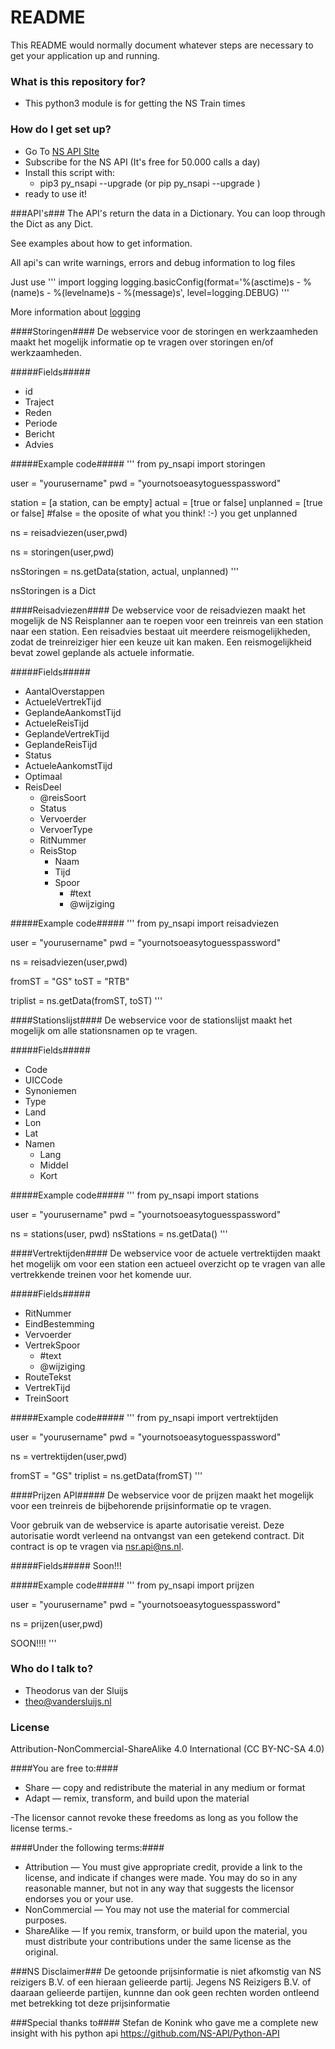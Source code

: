 # README #

This README would normally document whatever steps are necessary to get your application up and running.

### What is this repository for? ###

* This python3 module is for getting the NS Train times

### How do I get set up? ###

* Go To [NS API SIte](https://www.ns.nl/ews-aanvraagformulier/?0)
* Subscribe for the NS API (It's free for 50.000 calls a day)
* Install this script with:
    * pip3 py_nsapi --upgrade (or pip py_nsapi --upgrade )
* ready to use it!

###API's###
The API's return the data in a Dictionary. You can loop through the Dict as any Dict.

See examples about how to get information.

All api's can write warnings, errors and debug information to log files

Just use 
'''
import logging
logging.basicConfig(format='%(asctime)s - %(name)s - %(levelname)s - %(message)s', level=logging.DEBUG)
'''

More information about [logging](https://docs.python.org/3/howto/logging.html)


####Storingen####
De webservice voor de storingen en werkzaamheden maakt het mogelijk informatie op te vragen over storingen en/of werkzaamheden.

#####Fields#####

- id
- Traject
- Reden
- Periode
- Bericht
- Advies

#####Example code#####
'''
from py_nsapi import storingen

user = "yourusername"
pwd  = "yournotsoeasytoguesspassword"

station = [a station, can be empty]
actual = [true or false]
unplanned = [true or false] #false = the oposite of what you think! :-) you get unplanned

ns = reisadviezen(user,pwd)
    
ns = storingen(user,pwd)

nsStoringen = ns.getData(station,  actual, unplanned)
'''

nsStoringen is a Dict


####Reisadviezen####
De webservice voor de reisadviezen maakt het mogelijk de NS Reisplanner aan te roepen voor een treinreis van een station naar een station. Een reisadvies bestaat uit meerdere reismogelijkheden, zodat de treinreiziger hier een keuze uit kan maken. Een reismogelijkheid bevat zowel geplande als actuele informatie.

#####Fields#####
- AantalOverstappen
- ActueleVertrekTijd
- GeplandeAankomstTijd
- ActueleReisTijd
- GeplandeVertrekTijd
- GeplandeReisTijd
- Status
- ActueleAankomstTijd
- Optimaal
- ReisDeel
    - @reisSoort
    - Status
    - Vervoerder
    - VervoerType
    - RitNummer
    - ReisStop
        - Naam
        - Tijd
        - Spoor
            - #text
            - @wijziging

#####Example code#####
'''
from py_nsapi import reisadviezen

user = "yourusername"
pwd  = "yournotsoeasytoguesspassword"

ns = reisadviezen(user,pwd)
    
fromST  = "GS"
toST    = "RTB"

triplist = ns.getData(fromST, toST)
'''

####Stationslijst####
De webservice voor de stationslijst maakt het mogelijk om alle stationsnamen op te vragen. 

#####Fields#####

- Code
- UICCode
- Synoniemen
- Type
- Land
- Lon
- Lat
- Namen
    - Lang
    - Middel
    - Kort

#####Example code#####
'''
from py_nsapi import stations


user = "yourusername"
pwd  = "yournotsoeasytoguesspassword"

ns = stations(user, pwd)
nsStations = ns.getData()
'''

####Vertrektijden####
De webservice voor de actuele vertrektijden maakt het mogelijk om voor een station een actueel overzicht op te vragen van alle vertrekkende treinen voor het komende uur.

#####Fields#####

- RitNummer
- EindBestemming
- Vervoerder
- VertrekSpoor
    - #text
    - @wijziging
- RouteTekst
- VertrekTijd
- TreinSoort

#####Example code#####
'''
from py_nsapi import vertrektijden

user = "yourusername"
pwd  = "yournotsoeasytoguesspassword"

ns = vertrektijden(user,pwd)

fromST = "GS"
triplist = ns.getData(fromST)
'''


####Prijzen API#####
De webservice voor de prijzen maakt het mogelijk voor een treinreis de bijbehorende prijsinformatie op te vragen.

Voor gebruik van de webservice is aparte autorisatie vereist. 
Deze autorisatie wordt verleend na ontvangst van een getekend contract. 
Dit contract is op te vragen via nsr.api@ns.nl.

#####Fields#####
Soon!!!


#####Example code#####
'''
from py_nsapi import prijzen

user = "yourusername"
pwd  = "yournotsoeasytoguesspassword"

ns = prijzen(user,pwd)

SOON!!!!
'''





### Who do I talk to? ###

* Theodorus van der Sluijs
* theo@vandersluijs.nl

### License ###
Attribution-NonCommercial-ShareAlike 4.0 International (CC BY-NC-SA 4.0)

####You are free to:####

* Share — copy and redistribute the material in any medium or format
* Adapt — remix, transform, and build upon the material

-The licensor cannot revoke these freedoms as long as you follow the license terms.-

####Under the following terms:####

* Attribution — You must give appropriate credit, provide a link to the license, and indicate if changes were made. You may do so in any reasonable manner, but not in any way that suggests the licensor endorses you or your use.
* NonCommercial — You may not use the material for commercial purposes.
* ShareAlike — If you remix, transform, or build upon the material, you must distribute your contributions under the same license as the original.

###NS Disclaimer###
De getoonde prijsinformatie is niet afkomstig van NS reizigers B.V. of een hieraan gelieerde partij. Jegens NS Reizigers B.V. of daaraan gelieerde partijen, kunnne dan ook geen rechten worden ontleend met betrekking tot deze prijsinformatie


###Special thanks to####
Stefan de Konink who gave me a complete new insight with his python api
https://github.com/NS-API/Python-API